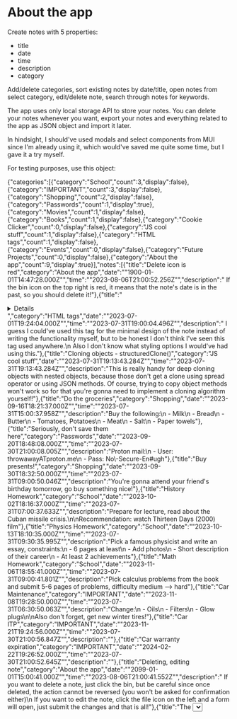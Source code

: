 # About the app

Create notes with 5 properties:
 - title
 - date
 - time
 - description
 - category

Add/delete categories, sort existing notes by date/title, open notes from select category, edit/delete note, search through notes for keywords.

The app uses only local storage API to store your notes. You can delete your notes whenever you want, export your notes and everything related to the app as JSON object and import it later.

In hindsight, I should've used modals and select components from MUI since I'm already using it, which would've saved me quite some time, but I gave it a try myself.

For testing purposes, use this object:

{"categories":[{"category":"School","count":3,"display":false},{"category":"IMPORTANT","count":3,"display":false},{"category":"Shopping","count":2,"display":false},{"category":"Passwords","count":1,"display":true},{"category":"Movies","count":1,"display":false},{"category":"Books","count":1,"display":false},{"category":"Cookie Clicker","count":0,"display":false},{"category":"JS cool stuff","count":1,"display":false},{"category":"HTML tags","count":1,"display":false},{"category":"Events","count":0,"display":false},{"category":"Future Projects","count":0,"display":false},{"category":"About the app","count":9,"display":true}],"notes":[{"title":"Delete icon is red","category":"About the app","date":"\"1900-01-01T14:47:28.000Z\"","time":"\"2023-08-06T21:00:52.256Z\"","description":"    If the bin icon on the top right is red, it means that the note's date is in the past, so you should delete it!"},{"title":"<details></details>","category":"HTML tags","date":"\"2023-07-01T19:24:04.000Z\"","time":"\"2023-07-31T19:00:04.496Z\"","description":"  I guess I could've used this tag for the minimal design of the note instead of writing  the functionality myself, but to be honest I don't think I've seen this tag used anywhere.\n  Also I don't know what styling options I would've had using this."},{"title":"Cloning objects - structuredClone()","category":"JS cool stuff","date":"\"2023-07-31T19:13:43.284Z\"","time":"\"2023-07-31T19:13:43.284Z\"","description":"This is really handy for deep cloning objects with nested objects, because those don't get a clone using spread operator or using JSON methods. Of course, trying to copy object methods won't work so for that you're gonna need to implement a cloning algorithm yourself!"},{"title":"Do the groceries","category":"Shopping","date":"\"2023-09-16T18:21:37.000Z\"","time":"\"2023-07-31T15:00:37.958Z\"","description":"Buy the following:\n  - Milk\n  - Bread\n  - Butter\n  - Tomatoes, Potatoes\n  - Meat\n  - Salt\n  - Paper towels"},{"title":"Seriously, don't save them here","category":"Passwords","date":"\"2023-09-20T18:48:08.000Z\"","time":"\"2023-07-30T21:00:08.005Z\"","description":"Proton mail:\n  - User: throwawayATproton.me\n  - Pass: No\\-Secure-En#ugh"},{"title":"Buy presents!","category":"Shopping","date":"\"2023-09-30T18:32:50.000Z\"","time":"\"2023-07-31T09:00:50.046Z\"","description":"You're gonna attend your friend's birthday tomorrow, go buy something nice!"},{"title":"History Homework","category":"School","date":"\"2023-10-02T18:16:37.000Z\"","time":"\"2023-07-31T07:00:37.633Z\"","description":"Prepare for lecture, read about the Cuban missile crisis.\n\nRecommendation: watch Thirteen Days (2000) film"},{"title":"Physics Homework","category":"School","date":"\"2023-10-13T18:10:35.000Z\"","time":"\"2023-07-31T09:30:35.995Z\"","description":"Pick a famous physicist and write an essay, constraints:\n  - 6 pages at least\n  - Add photos\n  - Short description of their career\n  - At least 2 achievements"},{"title":"Math Homework","category":"School","date":"\"2023-11-06T18:55:41.000Z\"","time":"\"2023-07-31T09:00:41.801Z\"","description":"Pick calculus problems from the book and submit 5-6 pages of problems, difficulty medium --> hard"},{"title":"Car Maintenance","category":"IMPORTANT","date":"\"2023-11-08T19:28:50.000Z\"","time":"\"2023-07-31T06:30:50.063Z\"","description":"Change:\n  - Oils\n  - Filters\n  - Glow plugs\n\nAlso don't forget, get new winter tires!"},{"title":"Car ITP","category":"IMPORTANT","date":"\"2023-11-21T19:24:56.000Z\"","time":"\"2023-07-30T21:00:56.847Z\"","description":""},{"title":"Car warranty expiration","category":"IMPORTANT","date":"\"2024-02-22T19:26:52.000Z\"","time":"\"2023-07-30T21:00:52.645Z\"","description":""},{"title":"Deleting, editing note","category":"About the app","date":"\"2099-01-01T15:00:41.000Z\"","time":"\"2023-08-06T21:00:41.552Z\"","description":"    If you want to delete a note, just click the bin, but be careful since once deleted, the action cannot be reversed (you won't be asked for confirmation either)\n    If you want to edit the note, click the file icon on the left and a form will open, just submit the changes and that is all!"},{"title":"The <select> fields","category":"About the app","date":"\"2099-12-31T14:33:19.000Z\"","time":"\"2023-08-06T21:00:19.008Z\"","description":"    To close the select fields, you need to click on one of the options or the arrow, otherwise it will remain open (doesn't work if clicking outside the box) "},{"title":"The search input","category":"About the app","date":"\"2099-12-31T14:36:33.000Z\"","time":"\"2023-08-06T21:00:33.048Z\"","description":"    It will search for matches in title, description of notes. You can open all notes from the folder icon right of \"Categories\"\n    The term you're looking for will be displayed above the field.\n    If you're searching for a match, it will show only those notes that match.\n    If you need to revert just delete the search field and press enter or click the magnifying glass "},{"title":"The card display type","category":"About the app","date":"\"2099-12-31T14:40:17.000Z\"","time":"\"2023-08-06T21:00:17.052Z\"","description":"    There are 2 options for card display, either as a card which takes more screen space, which is better suited for big screen width.\n    Or the minimal design, better suited for small devices like smartphones."},{"title":"Maximum storage size","category":"About the app","date":"\"2099-12-31T14:43:09.000Z\"","time":"\"2023-08-06T21:00:09.063Z\"","description":"    The maximum storage size is 5MB for most browsers.\n    On chrome I got 5MB + a few KB.\n    You can even test this limit here by adding a long description in a note, there even is a git repo for 1MB of text.\n   "},{"title":"The upcoming events field","category":"About the app","date":"\"2099-12-31T14:48:26.000Z\"","time":"\"2023-08-06T21:00:26.241Z\"","description":"    Set a number and see how many notes are coming up in that many days.\n    Open details and see from which category events are popping up.\n    I recommend opening all notes and sorting them by date along with opening the details for better viewing."},{"title":"Notifications?","category":"About the app","date":"\"2099-12-31T14:52:22.000Z\"","time":"\"2023-08-06T21:00:22.902Z\"","description":"    I could've added notifications, but I already added the upcoming events field and I thought that adding notification for each note would be too much and didn't do it.\n    Open the app once, see what's upcoming in t-n days and be done."},{"title":"Further improvements?","category":"About the app","date":"\"2099-12-31T14:54:54.000Z\"","time":"\"2023-08-06T21:00:54.365Z\"","description":"    There is room for improvement, what I can think of mainly is:\n  - Responsive design and forms for small devices (this app works best on desktop)\n  - The code, adding useful comments, making more components, better style reusability, ...\n  - Adding backend integration, but I decided to make this strictly a frontend app so this will be it."},{"title":"To watch","category":"Movies","date":"\"2099-12-31T19:51:58.000Z\"","time":"\"2023-07-31T20:59:58.400Z\"","description":"- Reservoir Dogs (1991)\n- Back to the future 3 (1990)\n- Primal fear (1996)\n- Solaris (1972)\n"},{"title":"To read","category":"Books","date":"\"2099-12-31T19:57:59.000Z\"","time":"\"2023-07-30T21:00:59.625Z\"","description":"- Do Androids Dream of Electric Sheep? \n- The Lord of the Rings\n- A song of ice and fire (when and if it will be finished)\n"}],"popup":{"message":"","open":false},"settings":{"search":"","sort":"Date asc","noteDisplay":"Card","daysToNotify":60}}

